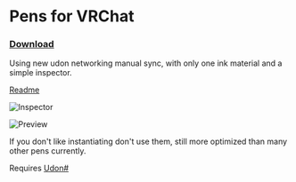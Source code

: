 # Pens for VRChat
### [Download](https://github.com/z3y/vertex-color-pens/archive/refs/heads/main.zip)
Using new udon networking manual sync, with only one ink material and a simple inspector.

[Readme](https://github.com/z3y/vertex-color-pens/blob/main/readme.txt)

![Inspector](https://i.imgur.com/RmLG0mO.png)

![Preview](https://i.imgur.com/CvJOy5f.png)

If you don't like instantiating don't use them, still more optimized than many other pens currently.

Requires [Udon#](https://github.com/MerlinVR/UdonSharp)
